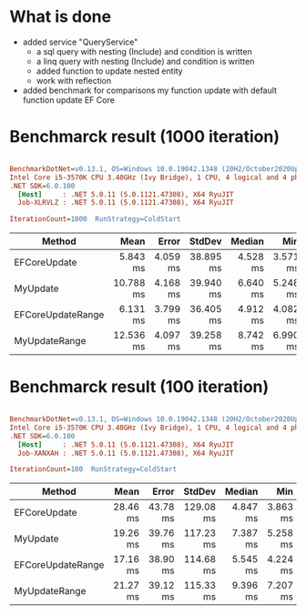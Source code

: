 # What is done
- added service "QueryService" 
    - a sql query with nesting (Include) and condition is written
    - a linq query with nesting (Include) and condition is written
    - added function to update nested entity
    - work with reflection
- added benchmark for comparisons my function update with default function update EF Core

# Benchmarck result (1000 iteration)
``` ini

BenchmarkDotNet=v0.13.1, OS=Windows 10.0.19042.1348 (20H2/October2020Update)
Intel Core i5-3570K CPU 3.40GHz (Ivy Bridge), 1 CPU, 4 logical and 4 physical cores
.NET SDK=6.0.100
  [Host]     : .NET 5.0.11 (5.0.1121.47308), X64 RyuJIT
  Job-XLRVLZ : .NET 5.0.11 (5.0.1121.47308), X64 RyuJIT

IterationCount=1000  RunStrategy=ColdStart  

```
|            Method |      Mean |    Error |    StdDev |   Median |      Min |        Max | Allocated |
|------------------ |----------:|---------:|----------:|---------:|---------:|-----------:|----------:|
|      EFCoreUpdate |  5.843 ms | 4.059 ms | 38.895 ms | 4.528 ms | 3.571 ms | 1,234.4 ms |     81 KB |
|          MyUpdate | 10.788 ms | 4.168 ms | 39.940 ms | 6.640 ms | 5.248 ms | 1,216.8 ms |    369 KB |
| EFCoreUpdateRange |  6.131 ms | 3.799 ms | 36.405 ms | 4.912 ms | 4.082 ms | 1,156.0 ms |     95 KB |
|     MyUpdateRange | 12.536 ms | 4.097 ms | 39.258 ms | 8.742 ms | 6.990 ms | 1,205.7 ms |    659 KB |
# Benchmarck result (100 iteration)

``` ini

BenchmarkDotNet=v0.13.1, OS=Windows 10.0.19042.1348 (20H2/October2020Update)
Intel Core i5-3570K CPU 3.40GHz (Ivy Bridge), 1 CPU, 4 logical and 4 physical cores
.NET SDK=6.0.100
  [Host]     : .NET 5.0.11 (5.0.1121.47308), X64 RyuJIT
  Job-XANXAH : .NET 5.0.11 (5.0.1121.47308), X64 RyuJIT

IterationCount=100  RunStrategy=ColdStart  

```
|            Method |     Mean |    Error |    StdDev |   Median |      Min |        Max | Allocated |
|------------------ |---------:|---------:|----------:|---------:|---------:|-----------:|----------:|
|      EFCoreUpdate | 28.46 ms | 43.78 ms | 129.08 ms | 4.847 ms | 3.863 ms | 1,238.7 ms |     81 KB |
|          MyUpdate | 19.26 ms | 39.76 ms | 117.23 ms | 7.387 ms | 5.258 ms | 1,179.8 ms |    369 KB |
| EFCoreUpdateRange | 17.16 ms | 38.90 ms | 114.68 ms | 5.545 ms | 4.224 ms | 1,152.4 ms |     94 KB |
|     MyUpdateRange | 21.27 ms | 39.12 ms | 115.33 ms | 9.396 ms | 7.207 ms | 1,163.0 ms |    659 KB |
